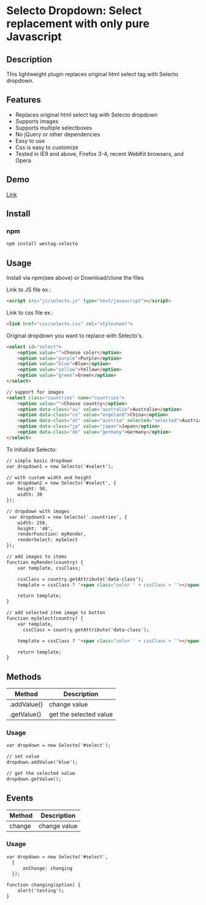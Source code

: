 # Selecto Dropdown: Select replacement with only pure Javascript

## Description 

This lightweight plugin replaces original html select tag with Selecto dropdown. 

## Features

* Replaces original html select tag with Selecto dropdown
* Supports images
* Supports multiple selectboxes
* No jQuery or other dependencies
* Easy to use
* Css is easy to customize
* Tested in IE9 and above, Firefox 3-4, recent WebKit browsers, and Opera

## Demo

[Link](https://westag.github.io/selecto/)

## Install

### npm
```html
npm install westag-selecto
```

## Usage

Install via npm(see above) or Download/clone the files

Link to JS file ex.:
```html
<script src="js/selecto.js" type="text/javascript"></script>
```

Link to css file ex.:
```html
<link href="css/selecto.css" rel="stylesheet"> 
```

Original dropdown you want to replace with Selecto's.
```html
<select id="select">
    <option value="">Choose color</option>
    <option value="purple">Purple</option>
    <option value="blue">Blue</option>
    <option value="yellow">Yellow</option>
    <option value="green">Green</option>
</select>

// support for images
<select class="countries" name="countries">
    <option value="">Choose country</option>
    <option data-class="au" value="australie">Australie</option>
    <option data-class="cn" value="engeland">China</option>
    <option data-class="at" value="austria" selected="selected">Austria</option>
    <option data-class="jp" value="japan">Japan</option>
    <option data-class="de" value="germany">Germany</option>
</select>
```

To initialize Selecto:
```html
// simple basic dropdown
var dropdown1 = new Selecto('#select');

// with custom width and height
var dropdown2 = new Selecto('#select', {
    height: 50,
    width: 30
});

// dropdown with images
 var dropdown3 = new Selecto('.countries', {
    width: 250,
    height: '40',
    renderFunction: myRender,
    renderSelect: mySelect
});

// add images to items
function myRender(country) {
    var template, cssClass;

    cssClass = country.getAttribute('data-class');
    template = cssClass ? '<span class="color ' + cssClass + '"></span>' + country.textContent : country.textContent;

    return template;
}

// add selected item image to button
function mySelect(country) {
    var template,
      cssClass = country.getAttribute('data-class');

    template = cssClass ? '<span class="color ' + cssClass + '"></span>' + country.textContent : country.textContent;

    return template;
}
```

## Methods

Method | Description
------ | -----------
.addValue() | change value
.getValue() | get the selected value

### Usage

```html
var dropdown = new Selecto('#select');

// set value
dropdown.addValue('blue');

// get the selected value
dropdown.getValue();
```

## Events

Method | Description
------ | -----------
change | change value

### Usage

```html
var dropdown = new Selecto('#select',
  {
      onChange: changing
  });

function changing(option) {
    alert('testing');
}
```


